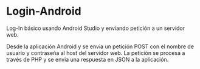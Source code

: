 # Login-Android
Log-In básico usando Android Studio y enviando petición a un servidor web.

Desde la aplicación Android y se envia un petición POST con el nombre de usuario y contraseña al host del servidor web.
La petición se procesa a través de PHP y se envia una respuesta en JSON a la aplicación.

